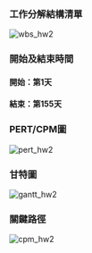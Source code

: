 ### 工作分解結構清單
![wbs_hw2](https://github.com/user-attachments/assets/97cbfbc2-8ab2-4c18-8a2c-f2577c4e7810)
### 開始及結束時間
#### 開始：第1天
#### 結束：第155天
### PERT/CPM圖
![pert_hw2](https://github.com/user-attachments/assets/fcf69881-ea59-466a-a390-c33ef0f6c65e)
### 甘特圖
![gantt_hw2](https://github.com/user-attachments/assets/d6ecff5e-86e8-472e-9db0-75ef9aa7588d)
### 關鍵路徑
![cpm_hw2](https://github.com/user-attachments/assets/4a911309-ce64-48ed-b75c-5f9eca67c68f)
